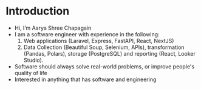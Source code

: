 # Introduction
- Hi, I’m Aarya Shree Chapagain
- I am a software engineer with experience in the following:
  1. Web applications (Laravel, Express, FastAPI, React, NextJS)
  2. Data Collection (Beautiful Soup, Selenium, APIs), transformation (Pandas, Polars), storage (PostgreSQL) and reporting (React, Looker Studio).
- Software should always solve real-world problems, or improve people's quality of life
- Interested in anything that has software and engineering 
